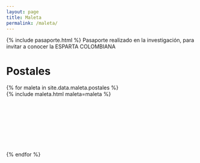 ```yaml
---
layout: page
title: Maleta
permalink: /maleta/
---
```


{% include pasaporte.html %}
Pasaporte realizado en la investigación, para invitar a conocer la ESPARTA COLOMBIANA

<!-- -->
<div class="highlight">
    <h1 > Postales </h1>
    <div class="row">
        <div class="video-container">
            {% for maleta in site.data.maleta.postales %}
                <div class="column">
                    <div class="card" style="width: 100%; min-height: 10rem">
                        {% include maleta.html maleta=maleta %}
                    </div>
                </div>
            {% endfor %}
        </div>
    </div>
</div>